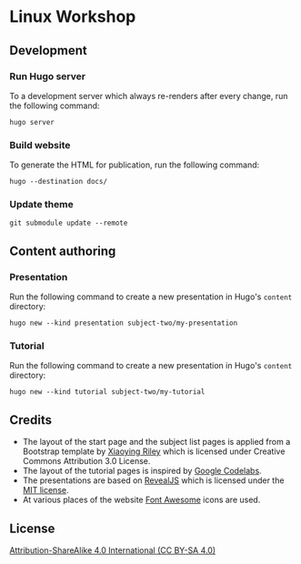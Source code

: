 # Linux Workshop

## Development

### Run Hugo server

To a development server which always re-renders after every change, run the following command:

```
hugo server
```

### Build website

To generate the HTML for publication, run the following command:

```
hugo --destination docs/
```

### Update theme

```
git submodule update --remote 
```

## Content authoring

### Presentation

Run the following command to create a new presentation in Hugo's `content` directory:

```
hugo new --kind presentation subject-two/my-presentation
```

### Tutorial

Run the following command to create a new presentation in Hugo's `content` directory:

```
hugo new --kind tutorial subject-two/my-tutorial
```

## Credits

- The layout of the start page and the subject list pages is applied from a Bootstrap template by [Xiaoying Riley](https://themes.3rdwavemedia.com/) which is licensed under Creative Commons Attribution 3.0 License.
- The layout of the tutorial pages is inspired by [Google Codelabs](https://github.com/googlecodelabs/tools).
- The presentations are based on [RevealJS](https://revealjs.com/) which is licensed under the [MIT license](https://github.com/hakimel/reveal.js/blob/master/LICENSE).
- At various places of the website [Font Awesome](https://fontawesome.com/) icons are used.

## License

[Attribution-ShareAlike 4.0 International (CC BY-SA 4.0)](https://creativecommons.org/licenses/by-sa/4.0/)
